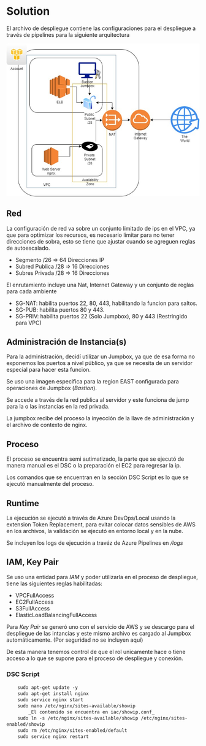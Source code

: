 # Solution
El archivo de despliegue contiene las configuraciones para el despliegue a través de pipelines para la siguiente arquitectura

![Arquitectura](imgs/solarch.jpg)

## Red
La configuración de red va sobre un conjunto limitado de ips en el VPC, ya que para optimizar los recursos, es necesario limitar para no tener direcciones de sobra, esto se tiene que ajustar cuando se agreguen reglas de autoescalado.

- Segmento /26 => 64  Direcciones IP
- Subred Publica /28 => 16 Direcciones
- Subres Privada /28 => 16 Direcciones

El enrutamiento incluye una Nat, Internet  Gateway y un conjunto de reglas para cada ambiente

- SG-NAT: habilita puertos 22, 80, 443, habilitando la funcion para saltos.
- SG-PUB: habilita puertos 80 y 443.
- SG-PRIV: habilita puertos 22 (Solo Jumpbox), 80 y 443 (Restringido para VPC)


## Administración de Instancia(s)
Para la administración, decidí utilizar un Jumpbox, ya que de esa forma no exponemos los puertos a nivel público, ya que se necesita de un servidor especial para hacer esta funcion.

Se uso una imagen especifica para la region EAST configurada para operaciones de Jumpbox (*Bastion*).

Se accede a través de la red publica al servidor y este funciona de jump para la o las instancias en la red privada.

La jumpbox recibe del proceso la inyección de la llave de administración y el archivo de contexto de nginx.


## Proceso
El proceso se encuentra semi autimatizado, la parte que se ejecutó de manera manual es el DSC o la preparación el EC2 para regresar la ip.

Los comandos que se encuentran en la sección DSC Script es lo que se ejecutó manualmente del proceso.

## Runtime
La ejecución se ejecutó a través de Azure DevOps/Local usando la extension Token Replacement, para evitar colocar datos sensibles de AWS en los archivos, la validación se ejecutó en entorno local y en la nube.


Se incluyen los logs de ejecución a travéz de Azure Pipelines en */logs*

## IAM, Key Pair
Se uso una entidad para _IAM_ y poder utilizarla en el proceso de despliegue, tiene las siguientes reglas habilitadas:
- VPCFullAccess
- EC2FullAccess
- S3FullAccess
- ElasticLoadBalancingFullAccess

Para _Key Pair_ se generó uno con el servicio de AWS y se descargo para el despliegue de las intancias y este mismo archivo es cargado al Jumpbox automáticamente. (Por seguridad no se incluyen aquí)

De esta manera tenemos control de que el rol unicamente hace o tiene acceso a lo que se supone para el proceso de despliegue y conexión. 

### DSC Script
```
    sudo apt-get update -y
    sudo apt-get install nginx
    sudo service nginx start
    sudo nano /etc/nginx/sites-available/showip
        _El contenido se encuentra en iac/showip.conf_
    sudo ln -s /etc/nginx/sites-available/showip /etc/nginx/sites-enabled/showip
    sudo rm /etc/nginx/sites-enabled/default
    sudo service nginx restart
```
